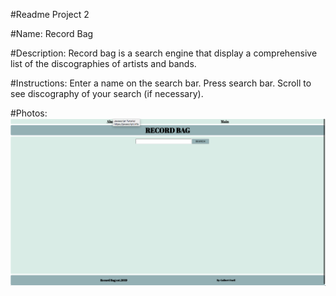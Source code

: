 #Readme Project 2

#Name: 
Record Bag

#Description:
Record bag is a search engine that display a comprehensive list of the discographies of artists and bands.

#Instructions:
Enter a name on the search bar.
Press search bar.
Scroll to see discography of your search (if necessary).

#Photos:
![Main Page](src/images/Main.png)

